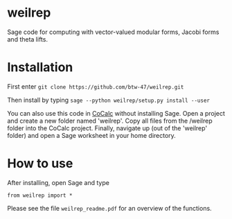 # weilrep

Sage code for computing with vector-valued modular forms, Jacobi forms and theta lifts.

# Installation

First enter `git clone https://github.com/btw-47/weilrep.git`

Then install by typing `sage --python weilrep/setup.py install --user`

You can also use this code in [CoCalc](https://cocalc.com/) without installing Sage. Open a project and create a new folder named 'weilrep'. Copy all files from the /weilrep folder into the CoCalc project. Finally, navigate up (out of the 'weilrep' folder) and open a Sage worksheet in your home directory.

# How to use

After installing, open Sage and type

`from weilrep import *`

Please see the file `weilrep_readme.pdf` for an overview of the functions.
